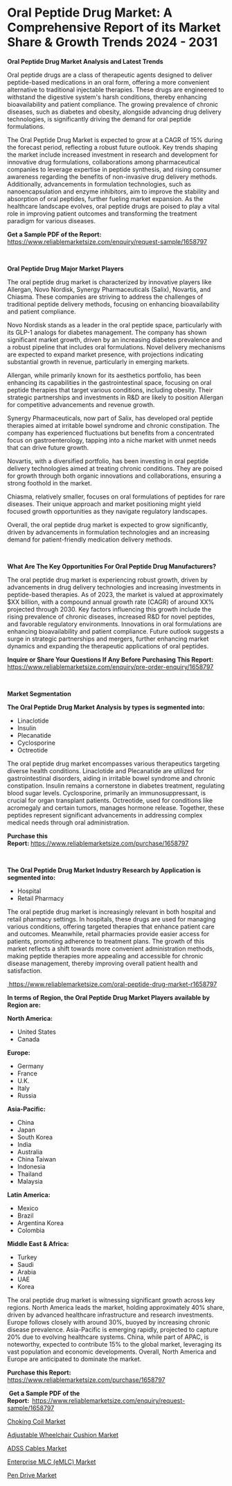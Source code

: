 <p><h1>Oral Peptide Drug Market: A Comprehensive Report of its Market Share & Growth Trends 2024 - 2031</h1></p><p><strong>Oral Peptide Drug Market Analysis and Latest Trends</strong></p>
<p><p>Oral peptide drugs are a class of therapeutic agents designed to deliver peptide-based medications in an oral form, offering a more convenient alternative to traditional injectable therapies. These drugs are engineered to withstand the digestive system's harsh conditions, thereby enhancing bioavailability and patient compliance. The growing prevalence of chronic diseases, such as diabetes and obesity, alongside advancing drug delivery technologies, is significantly driving the demand for oral peptide formulations.</p><p>The Oral Peptide Drug Market is expected to grow at a CAGR of 15% during the forecast period, reflecting a robust future outlook. Key trends shaping the market include increased investment in research and development for innovative drug formulations, collaborations among pharmaceutical companies to leverage expertise in peptide synthesis, and rising consumer awareness regarding the benefits of non-invasive drug delivery methods. Additionally, advancements in formulation technologies, such as nanoencapsulation and enzyme inhibitors, aim to improve the stability and absorption of oral peptides, further fueling market expansion. As the healthcare landscape evolves, oral peptide drugs are poised to play a vital role in improving patient outcomes and transforming the treatment paradigm for various diseases.</p></p>
<p><strong>Get a Sample PDF of the Report:&nbsp;</strong> <a href="https://www.reliablemarketsize.com/enquiry/request-sample/1658797?utm_campaign=1133&utm_medium=2&utm_source=Github&utm_content=ia&utm_term=28092024&utm_id=oral-peptide-drug">https://www.reliablemarketsize.com/enquiry/request-sample/1658797</a></p>
<p>&nbsp;</p>
<p><strong>Oral Peptide Drug Major Market Players</strong></p>
<p><p>The oral peptide drug market is characterized by innovative players like Allergan, Novo Nordisk, Synergy Pharmaceuticals (Salix), Novartis, and Chiasma. These companies are striving to address the challenges of traditional peptide delivery methods, focusing on enhancing bioavailability and patient compliance.</p><p>Novo Nordisk stands as a leader in the oral peptide space, particularly with its GLP-1 analogs for diabetes management. The company has shown significant market growth, driven by an increasing diabetes prevalence and a robust pipeline that includes oral formulations. Novel delivery mechanisms are expected to expand market presence, with projections indicating substantial growth in revenue, particularly in emerging markets.</p><p>Allergan, while primarily known for its aesthetics portfolio, has been enhancing its capabilities in the gastrointestinal space, focusing on oral peptide therapies that target various conditions, including obesity. Their strategic partnerships and investments in R&D are likely to position Allergan for competitive advancements and revenue growth.</p><p>Synergy Pharmaceuticals, now part of Salix, has developed oral peptide therapies aimed at irritable bowel syndrome and chronic constipation. The company has experienced fluctuations but benefits from a concentrated focus on gastroenterology, tapping into a niche market with unmet needs that can drive future growth.</p><p>Novartis, with a diversified portfolio, has been investing in oral peptide delivery technologies aimed at treating chronic conditions. They are poised for growth through both organic innovations and collaborations, ensuring a strong foothold in the market.</p><p>Chiasma, relatively smaller, focuses on oral formulations of peptides for rare diseases. Their unique approach and market positioning might yield focused growth opportunities as they navigate regulatory landscapes.</p><p>Overall, the oral peptide drug market is expected to grow significantly, driven by advancements in formulation technologies and an increasing demand for patient-friendly medication delivery methods.</p></p>
<p>&nbsp;</p>
<p><strong>What Are The Key Opportunities For Oral Peptide Drug Manufacturers?</strong></p>
<p><p>The oral peptide drug market is experiencing robust growth, driven by advancements in drug delivery technologies and increasing investments in peptide-based therapies. As of 2023, the market is valued at approximately $XX billion, with a compound annual growth rate (CAGR) of around XX% projected through 2030. Key factors influencing this growth include the rising prevalence of chronic diseases, increased R&D for novel peptides, and favorable regulatory environments. Innovations in oral formulations are enhancing bioavailability and patient compliance. Future outlook suggests a surge in strategic partnerships and mergers, further enhancing market dynamics and expanding the therapeutic applications of oral peptides.</p></p>
<p><strong>Inquire or Share Your Questions If Any Before Purchasing This Report:</strong> <a href="https://www.reliablemarketsize.com/enquiry/pre-order-enquiry/1658797?utm_campaign=1133&utm_medium=2&utm_source=Github&utm_content=ia&utm_term=28092024&utm_id=oral-peptide-drug">https://www.reliablemarketsize.com/enquiry/pre-order-enquiry/1658797</a></p>
<p>&nbsp;</p>
<p><strong>Market Segmentation</strong></p>
<p><strong>The Oral Peptide Drug Market Analysis by types is segmented into:</strong></p>
<p><ul><li>Linaclotide</li><li>Insulin</li><li>Plecanatide</li><li>Cyclosporine</li><li>Octreotide</li></ul></p>
<p><p>The oral peptide drug market encompasses various therapeutics targeting diverse health conditions. Linaclotide and Plecanatide are utilized for gastrointestinal disorders, aiding in irritable bowel syndrome and chronic constipation. Insulin remains a cornerstone in diabetes treatment, regulating blood sugar levels. Cyclosporine, primarily an immunosuppressant, is crucial for organ transplant patients. Octreotide, used for conditions like acromegaly and certain tumors, manages hormone release. Together, these peptides represent significant advancements in addressing complex medical needs through oral administration.</p></p>
<p><strong>Purchase this Report:&nbsp;</strong><a href="https://www.reliablemarketsize.com/purchase/1658797?utm_campaign=1133&utm_medium=2&utm_source=Github&utm_content=ia&utm_term=28092024&utm_id=oral-peptide-drug">https://www.reliablemarketsize.com/purchase/1658797</a></p>
<p>&nbsp;</p>
<p><strong>The Oral Peptide Drug Market Industry Research by Application is segmented into:</strong></p>
<p><ul><li>Hospital</li><li>Retail Pharmacy</li></ul></p>
<p><p>The oral peptide drug market is increasingly relevant in both hospital and retail pharmacy settings. In hospitals, these drugs are used for managing various conditions, offering targeted therapies that enhance patient care and outcomes. Meanwhile, retail pharmacies provide easier access for patients, promoting adherence to treatment plans. The growth of this market reflects a shift towards more convenient administration methods, making peptide therapies more appealing and accessible for chronic disease management, thereby improving overall patient health and satisfaction.</p></p>
<p><a href="https://www.reliablemarketsize.com/oral-peptide-drug-market-r1658797?utm_campaign=1133&utm_medium=2&utm_source=Github&utm_content=ia&utm_term=28092024&utm_id=oral-peptide-drug">&nbsp;https://www.reliablemarketsize.com/oral-peptide-drug-market-r1658797</a></p>
<p><strong>In terms of Region, the Oral Peptide Drug Market Players available by Region are:</strong></p>
<p>
    <p> <strong> North America: </strong>
        <ul>
            <li>United States</li>
            <li>Canada</li>
        </ul>
        </p> 
    <p> <strong> Europe: </strong>
        <ul>
            <li>Germany</li>
            <li>France</li>
            <li>U.K.</li>
            <li>Italy</li>
            <li>Russia</li>
        </ul>
        </p> 
    <p> <strong> Asia-Pacific: </strong>
        <ul>
            <li>China</li>
            <li>Japan</li>
            <li>South Korea</li>
            <li>India</li>
            <li>Australia</li>
            <li>China Taiwan</li>
            <li>Indonesia</li>
            <li>Thailand</li>
            <li>Malaysia</li>
        </ul>
        </p> 
    <p> <strong> Latin America: </strong>
        <ul>
            <li>Mexico</li>
            <li>Brazil</li>
            <li>Argentina Korea</li>
            <li>Colombia</li>
        </ul>
        </p> 
    <p> <strong> Middle East & Africa: </strong>
        <ul>
            <li>Turkey</li>
            <li>Saudi</li>
            <li>Arabia</li>
            <li>UAE</li>
            <li>Korea</li>
        </ul>
    </p>
    </p>
<p><p>The oral peptide drug market is witnessing significant growth across key regions. North America leads the market, holding approximately 40% share, driven by advanced healthcare infrastructure and research investments. Europe follows closely with around 30%, buoyed by increasing chronic disease prevalence. Asia-Pacific is emerging rapidly, projected to capture 20% due to evolving healthcare systems. China, while part of APAC, is noteworthy, expected to contribute 15% to the global market, leveraging its vast population and economic developments. Overall, North America and Europe are anticipated to dominate the market.</p></p>
<p><strong>Purchase this Report: </strong><a href="https://www.reliablemarketsize.com/purchase/1658797?utm_campaign=1133&utm_medium=2&utm_source=Github&utm_content=ia&utm_term=28092024&utm_id=oral-peptide-drug">https://www.reliablemarketsize.com/purchase/1658797</a></p>
<p>&nbsp;<strong>Get a Sample PDF of the Report:&nbsp;&nbsp;</strong><a href="https://www.reliablemarketsize.com/enquiry/request-sample/1658797?utm_campaign=1133&utm_medium=2&utm_source=Github&utm_content=ia&utm_term=28092024&utm_id=oral-peptide-drug">https://www.reliablemarketsize.com/enquiry/request-sample/1658797</a></p>
<p><strong></strong></p>
<p><p><a href="https://www.linkedin.com/pulse/what-innovations-market-trends-shaping-choking-coil-censusense-zovnf?trackingId=bCqPmPhOSEmB5EKWVMPA6w%3D%3D&utm_campaign=1133&utm_medium=2&utm_source=Github&utm_content=ia&utm_term=28092024&utm_id=oral-peptide-drug">Choking Coil Market</a></p><p><a href="https://github.com/WillieWoodard/Market-Research-Report-List-6/blob/main/adjustable-wheelchair-cushion-market.md?utm_campaign=1133&utm_medium=2&utm_source=Github&utm_content=ia&utm_term=28092024&utm_id=oral-peptide-drug">Adjustable Wheelchair Cushion Market</a></p><p><a href="https://www.linkedin.com/pulse/market-forecasting-change-global-adss-cables-dynamics-future-pyhmf?trackingId=rs1mOGCgTaCizjzeWPZi%2FQ%3D%3D&utm_campaign=1133&utm_medium=2&utm_source=Github&utm_content=ia&utm_term=28092024&utm_id=oral-peptide-drug">ADSS Cables Market</a></p><p><a href="https://issuu.com/reportprime-2/docs/enterprise-mlc-emlc-market-size-203_01dca5d510f7c7?utm_campaign=1133&utm_medium=2&utm_source=Github&utm_content=ia&utm_term=28092024&utm_id=oral-peptide-drug">Enterprise MLC (eMLC) Market</a></p><p><a href="https://issuu.com/reportprime-2/docs/pen-drive-market-size-2030.pptx_48177b2f624583?utm_campaign=1133&utm_medium=2&utm_source=Github&utm_content=ia&utm_term=28092024&utm_id=oral-peptide-drug">Pen Drive Market</a></p></p>
